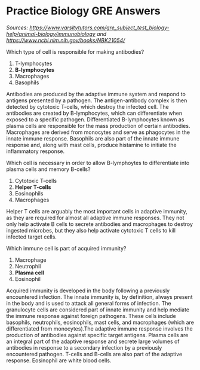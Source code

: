 # Practice Biology GRE Answers

_Sources: <https://www.varsitytutors.com/gre_subject_test_biology-help/animal-biology/immunobiology> and <https://www.ncbi.nlm.nih.gov/books/NBK21054/>_

Which type of cell is responsible for making antibodies?

1. T-lymphocytes
1. **B-lymphocytes**
1. Macrophages
1. Basophils

Antibodies are produced by the adaptive immune system and respond to antigens presented by a pathogen. The antigen-antibody complex is then detected by cytotoxic T-cells, which destroy the infected cell. The antibodies are created by B-lymphocytes, which can differentiate when exposed to a specific pathogen. Differentiated B-lymphocytes known as plasma cells are responsible for the mass production of certain antibodies. Macrophages are derived from monocytes and serve as phagocytes in the innate immune response. Basophils are also part of the innate immune response and, along with mast cells, produce histamine to initiate the inflammatory response.

Which cell is necessary in order to allow B-lymphoytes to differentiate into plasma cells and memory B-cells? 

1. Cytotoxic T-cells
1. **Helper T-cells**
1. Eosinophils
1. Macrophages

Helper T cells are arguably the most important cells in adaptive immunity, as they are required for almost all adaptive immune responses. They not only help activate B cells to secrete antibodies and macrophages to destroy ingested microbes, but they also help activate cytotoxic T cells to kill infected target cells. 

Which immune cell is part of acquired immunity?

1. Macrophage
1. Neutrophil
1. **Plasma cell**
1. Eosinophil

Acquired immunity is developed in the body following a previously encountered infection. The innate immunity is, by definition, always present in the body and is used to attack all general forms of infection. The granulocyte cells are considered part of innate immunity and help mediate the immune response against foreign pathogens. These cells include basophils, neutrophils, eosinophils, mast cells, and macrophages (which are differentiated from monocytes).The adaptive immune response involves the production of antibodies against specific target antigens. Plasma cells are an integral part of the adaptive response and secrete large volumes of antibodies in response to a secondary infection by a previously encountered pathogen. T-cells and B-cells are also part of the adaptive response. Eosinophil are white blood cells. 




